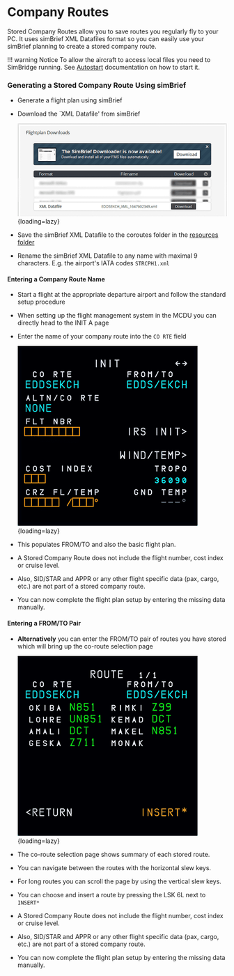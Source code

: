# Company Routes
Stored Company Routes allow you to save routes you regularly fly to your PC. It uses simBrief XML Datafiles format so you can easily use your simBrief planning to create a stored company route.

!!! warning Notice
    To allow the aircraft to access local files you need to SimBridge running. See [Autostart](autostart.md) documentation on how to start it. 

### Generating a Stored Company Route Using simBrief

- Generate a flight plan using simBrief 
- Download the `XML Datafile' from simBrief

    ![simBrief Datafile Download](assets/simbridge/simbrief-datafile-download.png){loading=lazy}

- Save the simBrief XML Datafile to the coroutes folder in the [resources folder](installation.md#resources-folder)
- Rename the simBrief XML Datafile to any name with maximal 9 characters. E.g. the airport's IATA codes `STRCPH1.xml`

#### Entering a Company Route Name 
- Start a flight at the appropriate departure airport and follow the standard setup procedure
- When setting up the flight management system in the MCDU you can directly head to the INIT A page
- Enter the name of your company route into the `CO RTE` field

    ![MCDU INIT A Loading CoRoute](assets/mcdu-init-a-load.png){loading=lazy}

- This populates FROM/TO and also the basic flight plan. 
- A Stored Company Route does not include the flight number, cost index or cruise level.
- Also, SID/STAR and APPR or any other flight specific data (pax, cargo, etc.) are not part of a stored company route.
- You can now complete the flight plan setup by entering the missing data manually.

#### Entering a FROM/TO Pair
- **Alternatively** you can enter the FROM/TO pair of routes you have stored which will bring up the co-route selection page
    
    ![MCDU Co Route Selection Page](assets/mcdu-coroute-selection-page.png){loading=lazy}

- The co-route selection page shows summary of each stored route.
- You can navigate between the routes with the horizontal slew keys.
- For long routes you can scroll the page by using the vertical slew keys.
- You can choose and insert a route by pressing the LSK 6L next to `INSERT*`
- A Stored Company Route does not include the flight number, cost index or cruise level.
- Also, SID/STAR and APPR or any other flight specific data (pax, cargo, etc.) are not part of a stored company route.
- You can now complete the flight plan setup by entering the missing data manually.